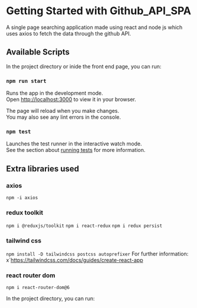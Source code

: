# Getting Started with Github_API_SPA
A single page searching application made using react and node js which uses axios to fetch the data through the github API.

## Available Scripts

In the project directory or inide the front end page, you can run:

### `npm run start`

Runs the app in the development mode.\
Open [http://localhost:3000](http://localhost:3000) to view it in your browser.

The page will reload when you make changes.\
You may also see any lint errors in the console.

### `npm test`

Launches the test runner in the interactive watch mode.\
See the section about [running tests](https://facebook.github.io/create-react-app/docs/running-tests) for more information.

## Extra libraries used

### axios
`npm -i axios`

### redux toolkit
`npm i @reduxjs/toolkit`
`npm i react-redux`
`npm i redux persist`

### tailwind css
`npm install -D tailwindcss postcss autoprefixer`
For further information: x`https://tailwindcss.com/docs/guides/create-react-app

### react router dom
`npm i react-router-dom@6`


In the project directory, you can run:
